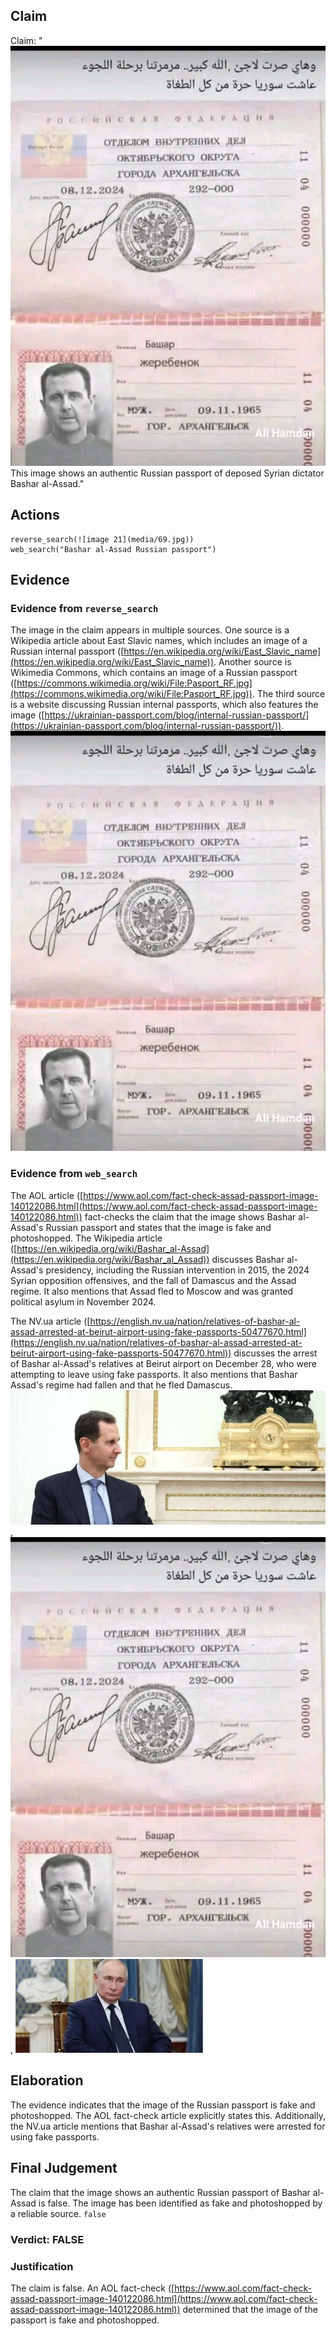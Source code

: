 ## Claim
Claim: "![image 21](media/69.jpg) This image shows an authentic Russian passport of deposed Syrian dictator Bashar al-Assad."

## Actions
```
reverse_search(![image 21](media/69.jpg))
web_search("Bashar al-Assad Russian passport")
```

## Evidence
### Evidence from `reverse_search`
The image in the claim appears in multiple sources. One source is a Wikipedia article about East Slavic names, which includes an image of a Russian internal passport ([https://en.wikipedia.org/wiki/East_Slavic_name](https://en.wikipedia.org/wiki/East_Slavic_name)). Another source is Wikimedia Commons, which contains an image of a Russian passport ([https://commons.wikimedia.org/wiki/File:Pasport_RF.jpg](https://commons.wikimedia.org/wiki/File:Pasport_RF.jpg)). The third source is a website discussing Russian internal passports, which also features the image ([https://ukrainian-passport.com/blog/internal-russian-passport/](https://ukrainian-passport.com/blog/internal-russian-passport/)). ![image 21](media/69.jpg)


### Evidence from `web_search`
The AOL article ([https://www.aol.com/fact-check-assad-passport-image-140122086.html](https://www.aol.com/fact-check-assad-passport-image-140122086.html)) fact-checks the claim that the image shows Bashar al-Assad's Russian passport and states that the image is fake and photoshopped. The Wikipedia article ([https://en.wikipedia.org/wiki/Bashar_al-Assad](https://en.wikipedia.org/wiki/Bashar_al_Assad)) discusses Bashar al-Assad's presidency, including the Russian intervention in 2015, the 2024 Syrian opposition offensives, and the fall of Damascus and the Assad regime. It also mentions that Assad fled to Moscow and was granted political asylum in November 2024.

The NV.ua article ([https://english.nv.ua/nation/relatives-of-bashar-al-assad-arrested-at-beirut-airport-using-fake-passports-50477670.html](https://english.nv.ua/nation/relatives-of-bashar-al-assad-arrested-at-beirut-airport-using-fake-passports-50477670.html)) discusses the arrest of Bashar al-Assad's relatives at Beirut airport on December 28, who were attempting to leave using fake passports. It also mentions that Bashar Assad's regime had fallen and that he fled Damascus. ![image 2651](media/2025-08-07_20-52-1754599946-890665.jpg), ![image 21](media/69.jpg), ![image 2674](media/2025-08-07_20-58-1754600338-410139.jpg)


## Elaboration
The evidence indicates that the image of the Russian passport is fake and photoshopped. The AOL fact-check article explicitly states this. Additionally, the NV.ua article mentions that Bashar al-Assad's relatives were arrested for using fake passports.


## Final Judgement
The claim that the image shows an authentic Russian passport of Bashar al-Assad is false. The image has been identified as fake and photoshopped by a reliable source. `false`

### Verdict: FALSE

### Justification
The claim is false. An AOL fact-check ([https://www.aol.com/fact-check-assad-passport-image-140122086.html](https://www.aol.com/fact-check-assad-passport-image-140122086.html)) determined that the image of the passport is fake and photoshopped.
